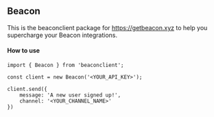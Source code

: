 ## Beacon

This is the beaconclient package for https://getbeacon.xyz to help you
supercharge your Beacon integrations.

#### How to use 

```
import { Beacon } from 'beaconclient';

const client = new Beacon('<YOUR_API_KEY>');

client.send({
    message: 'A new user signed up!',
    channel: '<YOUR_CHANNEL_NAME>'
})
```